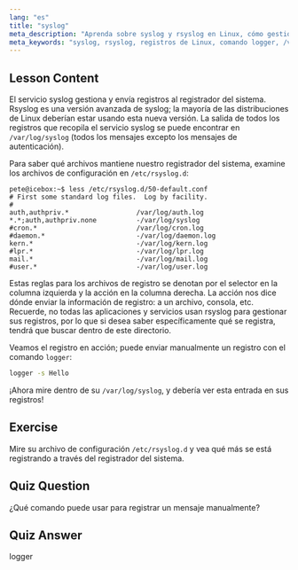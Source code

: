 ```yaml
---
lang: "es"
title: "syslog"
meta_description: "Aprenda sobre syslog y rsyslog en Linux, cómo gestionar los registros del sistema y usar el comando logger. ¡Comience con este tutorial para principiantes!"
meta_keywords: "syslog, rsyslog, registros de Linux, comando logger, /var/log/syslog, tutorial de Linux, Linux para principiantes, registro del sistema"
---
```


## Lesson Content

El servicio syslog gestiona y envía registros al registrador del sistema. Rsyslog es una versión avanzada de syslog; la mayoría de las distribuciones de Linux deberían estar usando esta nueva versión. La salida de todos los registros que recopila el servicio syslog se puede encontrar en `/var/log/syslog` (todos los mensajes excepto los mensajes de autenticación).

Para saber qué archivos mantiene nuestro registrador del sistema, examine los archivos de configuración en `/etc/rsyslog.d`:

```plaintext
pete@icebox:~$ less /etc/rsyslog.d/50-default.conf
# First some standard log files.  Log by facility.
#
auth,authpriv.*                 /var/log/auth.log
*.*;auth,authpriv.none          -/var/log/syslog
#cron.*                         /var/log/cron.log
#daemon.*                       -/var/log/daemon.log
kern.*                          -/var/log/kern.log
#lpr.*                          -/var/log/lpr.log
mail.*                          -/var/log/mail.log
#user.*                         -/var/log/user.log
```

Estas reglas para los archivos de registro se denotan por el selector en la columna izquierda y la acción en la columna derecha. La acción nos dice dónde enviar la información de registro: a un archivo, consola, etc. Recuerde, no todas las aplicaciones y servicios usan rsyslog para gestionar sus registros, por lo que si desea saber específicamente qué se registra, tendrá que buscar dentro de este directorio.

Veamos el registro en acción; puede enviar manualmente un registro con el comando `logger`:

```bash
logger -s Hello
```

¡Ahora mire dentro de su `/var/log/syslog`, y debería ver esta entrada en sus registros!

## Exercise

Mire su archivo de configuración `/etc/rsyslog.d` y vea qué más se está registrando a través del registrador del sistema.

## Quiz Question

¿Qué comando puede usar para registrar un mensaje manualmente?

## Quiz Answer

logger
